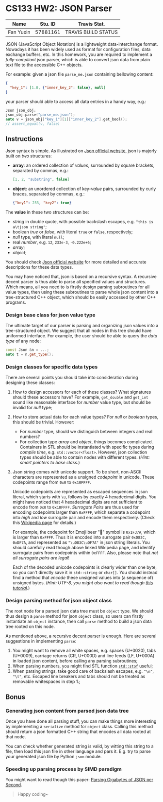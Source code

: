 # CS133 HW2: JSON Parser

Name | Stu. ID | Travis Stat.
-----|---------|-------------
Fan Yuxin | 57881161 | TRAVIS BUILD STATUS

JSON (JavaScript Object Notation) is a lightweight data-interchange format. 
Nowadays it has been widely used as format for configuration files, data exchange
buffers, etc. In this homework, you are required to implement a *fully-compliant*
json parser, which is able to convert json data from plain text file to the accessible
C++ objects. 

For example: given a json file `parse_me.json` containing bellowing content:
```json
{
  "key_1": [1.0, {"inner_key_2": false}, null]
}
```
your parser should able to access all data entries in a handy way, e.g.:
```C++
Json json_obj;
json_obj.parse("parse_me.json");
auto v = json_obj["key_1"][1]["inner_key_2"].get_bool();
// assert_equal(v, false)
```

## Instructions

Json syntax is simple. As illustrated on 
[Json official website](https://json.org), json is majorly built on *two* structures:
* **array**: an ordered collection of *values*, surrounded by square brackets,
  separated by commas, e.g.:
  ```json
  [1, 2, "substring", false]
  ```
* **object**: an unordered collection of key-*value* pairs, surrounded by curly 
  braces, separated by commas, e.g.:
  ```json
  {"key1": 233, "key2": true}
  ```

The **value** in these two structures can be:
* *string* in double quote, with possible backslash escapes, e.g. `"this is a\tjson string"`;
* boolean *true* or *false*, with literal `true` or `false`, respectively;
* *null* type, with literal `null`;
* real *number*, e.g. `12`, `233e-3`, `-0.222e+6`;
* *array*;
* *object*;

You should check [Json official website](https://json.org) for more detailed
and accurate descriptions for these data types.

You may have noticed that, json is based on a recursive syntax. A recursive decent
parser is thus able to parse all specified values and structures. Which means, all 
you need to is firstly design parsing subroutines for all value types, then using
these subroutines to parse whole json content into a tree-structured C++ object,
which should be easily accessed by other C++ programs.

### Design base class for json value type

The ultimate target of our parser is parsing and organizing json values into a
tree-structured object.
We suggest that all nodes in this tree should have uniformed interface.
For example, the user should be able to query the *data type* of any node:
```C++
const Json &n = ...;
auto t = n.get_type();
```

### Design classes for specific data types

There are several points you should take into consideration during designing
these classes:
1. How to design accessors for each of these classes? What signatures should these
   accessors have? For example, `get_double` and `get_int` sound like reasonable
   interface for *number* value type, but should be invalid for *null* type;
2. How to store actual data for each value types? For *null* or *boolean* types,
   this should be trivial. However:
   * For *number* type, should we distinguish between integers and real numbers?
   * For collection type *array* and *object*, things becomes complicated.
     Containers in STL should be instantiated with specific types during *compile
     time*, e.g. `std::vector<float>`. However, json collection types should be able
     to contain nodes with different types. (*Hint: smart pointers to base class.*)
3. Json *string* comes with unicode support. To be short, non-ASCII characters
   are represented as a unsigned *codepoint* in unicode. These codepoints range
   from `0x0` to `0x10FFFF`. 

   Unicode codepoints are represented as escaped sequences in json literal,
   which starts with `\u`, follows by exactly 4 hexadecimal digits.
   You might have noticed that 4 hexadecimal digits are not sufficient to encode
   from `0x0` to `0x10FFFF`. *Surrogate Pairs* are thus used for encoding codepoints
   larger than `0xFFFF`, which separate a codepoint into *high* and *low* surrogate pair
   and encode them respectively. 
   (Check this [Wikipedia page](https://en.wikipedia.org/wiki/UTF-16#U+010000_to_U+10FFFF)
   for details.)

   For example, the codepoint for Emoji beer "🍺" symbol is `0x1F37A`, which is
   larger than `0xFFFF`.
   Thus it is encoded into surrogate pair `0xD83C, 0xDF7A`, and represented as
   `"\uD83C\uDF7A"` in json string literals. You should carefully read though
   above linked Wikipedia page, and identify surrogate pairs from codepoints within
   `0xFFFF`. Also, please note that *not all surrogate pairs are legal*!

   Each of the decoded unicode codepoints is clearly wider than one byte, so you can't directly save
   it in `std::string` or `char[]`. You should instead find a method that *encode* these
   unsigned values into (a sequence of) unsigned bytes. (*Hint: UTF-8, you might
   also want to read though
   [this tutorial](https://github.com/miloyip/json-tutorial/blob/master/tutorial04/tutorial04.md).*)

### Design parsing method for json object class

The root node for a parsed json data tree must be `object` type. We should thus
design a `parse` method for json `object` class, so users can firstly instantiate an 
`object` instance, then call `parse` method to build a json data tree rooted on 
this node.

As mentioned above, a recursive decent parser is enough. Here are several
suggestions in implementing `parse`:
1. You might want to remove all white spaces, e.g. spaces (U+0020), tabs (U+0009),
   carriage returns (CR, U+000D) and line feeds (LF, U+000A) in loaded json content,
   before calling any parsing subroutines;
2. When parsing numbers, you might find STL function 
   [`std::stof`](https://en.cppreference.com/w/cpp/string/basic_string/stof) useful;
3. When parsing strings, take good care of backslash escapes, e.g. `"\n"`, `"\t"`, etc.
   Escaped line breakers and tabs should not be treated as removable whitespaces in step 1.;

## Bonus

### Generating json content from parsed json data tree

Once you have done all parsing stuff, you can make things more interesting by implementing a `serialize`
method for `object` class. Calling this method should return a json formatted 
C++ string that encodes all data rooted at that node.

You can check whether generated string is valid, by witting this string to a file,
then load this json file in other language and pars it. E.g. try to parse your
generated json file by Python `json` module.

### Speeding up parsing process by SIMD paradigm

You might want to read though this paper: [Parsing Gigabytes of JSON per Second](https://arxiv.org/abs/1902.08318).

> Happy coding~
